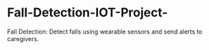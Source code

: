 # Fall-Detection-IOT-Project-
Fall Detection: Detect falls using wearable sensors and send alerts to caregivers.
